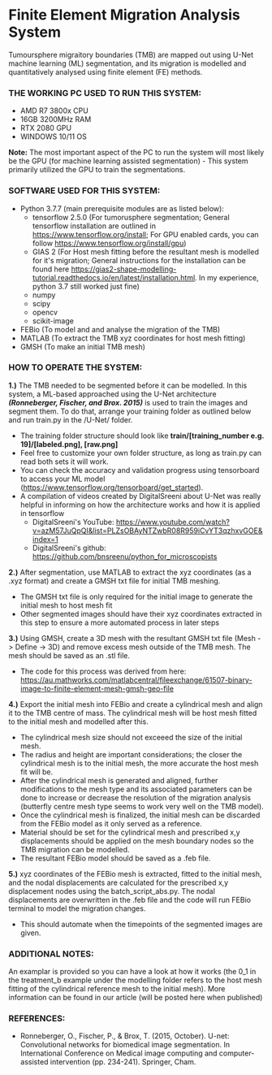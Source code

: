 # Finite Element Migration Analysis System
Tumoursphere migraitory boundaries (TMB) are mapped out using U-Net machine learning (ML) segmentation, and its migration is modelled and quantitatively analysed using finite element (FE) methods.

### THE WORKING PC USED TO RUN THIS SYSTEM:
- AMD R7 3800x CPU
- 16GB 3200MHz RAM
- RTX 2080 GPU
- WINDOWS 10/11 OS

**Note:** The most important aspect of the PC to run the system will most likely be the GPU (for machine learning assisted segmentation) - This system primarily utilized the GPU to train the segmentations.

### SOFTWARE USED FOR THIS SYSTEM:
- Python 3.7.7 (main prerequisite modules are as listed below):
  - tensorflow 2.5.0 (For tumorusphere segmentation; General tensorflow installation are outlined in https://www.tensorflow.org/install; For GPU enabled cards, you can follow https://www.tensorflow.org/install/gpu)
  - GIAS 2 (For Host mesh fitting before the resultant mesh is modelled for it's migration; General instructions for the installation can be found here https://gias2-shape-modelling-tutorial.readthedocs.io/en/latest/installation.html. In my experience, python 3.7 still worked just fine)
  - numpy
  - scipy
  - opencv
  - scikit-image
- FEBio (To model and and analyse the migration of the TMB)
- MATLAB (To extract the TMB xyz coordinates for host mesh fitting)
- GMSH (To make an initial TMB mesh)

### HOW TO OPERATE THE SYSTEM:
**1.)** The TMB needed to be segmented before it can be modelled. In this system, a ML-based approached using the U-Net architecture **_(Ronneberger, Fischer, and Brox. 2015)_** is used to train the images and segment them. To do that, arrange your training folder as outlined below and run train.py in the /U-Net/ folder.
- The training folder structure should look like **train/[training_number e.g. 19]/[labeled.png], [raw.png]**
- Feel free to customize your own folder structure, as long as train.py can read both sets it will work.
- You can check the accuracy and validation progress using tensorboard to access your ML model (https://www.tensorflow.org/tensorboard/get_started).
- A compilation of videos created by DigitalSreeni about U-Net was really helpful in informing on how the architecture works and how it is applied in tensorflow
  - DigitalSreeni's YouTube: https://www.youtube.com/watch?v=azM57JuQpQI&list=PLZsOBAyNTZwbR08R959iCvYT3qzhxvGOE&index=1
  - DigitalSreeni's github: https://github.com/bnsreenu/python_for_microscopists

**2.)** After segmentation, use MATLAB to extract the xyz coordinates (as a .xyz format) and create a GMSH txt file for initial TMB meshing.
- The GMSH txt file is only required for the initial image to generate the initial mesh to host mesh fit
- Other segmented images should have their xyz coordinates extracted in this step to ensure a more automated process in later steps

**3.)** Using GMSH, create a 3D mesh with the resultant GMSH txt file (Mesh -> Define -> 3D) and remove excess mesh outside of the TMB mesh. The mesh should be saved as an .stl file.
- The code for this process was derived from here: https://au.mathworks.com/matlabcentral/fileexchange/61507-binary-image-to-finite-element-mesh-gmsh-geo-file

**4.)** Export the initial mesh into FEBio and create a cylindrical mesh and align it to the TMB centre of mass. The cylindrical mesh will be host mesh fitted to the initial mesh and modelled after this.
- The cylindrical mesh size should not exceeed the size of the initial mesh.
- The radius and height are important considerations; the closer the cylindrical mesh is to the initial mesh, the more accurate the host mesh fit will be.
- After the cylindrical mesh is generated and aligned, further modifications to the mesh type and its associated parameters can be done to increase or decrease the resolution of the migration analysis (butterfly centre mesh type seems to work very well on the TMB model).
- Once the cylindrical mesh is finalized, the initial mesh can be discarded from the FEBio model as it only served as a reference.
- Material should be set for the cylindrical mesh and prescribed x,y displacements should be applied on the mesh boundary nodes so the TMB migration can be modelled.
- The resultant FEBio model should be saved as a .feb file.

**5.)** xyz coordinates of the FEBio mesh is extracted, fitted to the initial mesh, and the nodal displacements are calculated for the prescribed x,y displacement nodes using the batch_script_abs.py. The nodal displacements are overwritten in the .feb file and the code will run FEBio terminal to model the migration changes.
- This should automate when the timepoints of the segmented images are given.

### ADDITIONAL NOTES:
An examplar is provided so you can have a look at how it works (the 0_1 in the treatment_b example under the modelling folder refers to the host mesh fitting of the cylindrical reference mesh to the initial mesh).
More information can be found in our article (will be posted here when published)

### REFERENCES:
- Ronneberger, O., Fischer, P., & Brox, T. (2015, October). U-net: Convolutional networks for biomedical image segmentation. In International Conference on Medical image computing and computer-assisted intervention (pp. 234-241). Springer, Cham.





